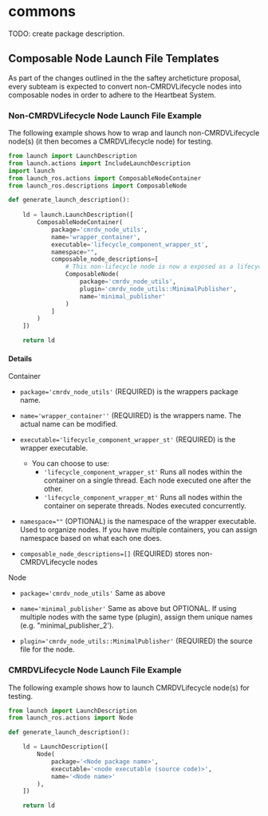 # commons

TODO: create package description.

## Composable Node Launch File Templates

As part of the changes outlined in the the saftey archeticture proposal, every subteam is expected to convert non-CMRDVLifecycle nodes into composable nodes in order to adhere to the Heartbeat System. 


### Non-CMRDVLifecycle Node Launch File Example

The following example shows how to wrap and launch non-CMRDVLifecycle node(s) (it then becomes a CMRDVLifecycle node) for testing.

```python
from launch import LaunchDescription
from launch.actions import IncludeLaunchDescription
import launch
from launch_ros.actions import ComposableNodeContainer
from launch_ros.descriptions import ComposableNode

def generate_launch_description():
   
    ld = launch.LaunchDescription([
        ComposableNodeContainer(
            package='cmrdv_node_utils',
            name='wrapper_container',
            executable='lifecycle_component_wrapper_st',
            namespace="",
            composable_node_descriptions=[
                # This non-lifecycle node is now a exposed as a lifecycle node
                ComposableNode(
                    package='cmrdv_node_utils',
                    plugin='cmrdv_node_utils::MinimalPublisher',
                    name='minimal_publisher'
                )
            ]
        )
    ])

    return ld
```


#### Details

Container
- ```package='cmrdv_node_utils'``` (REQUIRED) is the wrappers package name.

- ```name='wrapper_container''``` (REQUIRED) is the wrappers name. The actual name can be modified.

- ```executable='lifecycle_component_wrapper_st'``` (REQUIRED) is the wrapper executable.
    + You can choose to use:
        - ```'lifecycle_component_wrapper_st'``` Runs all nodes within the container on a single thread. Each node executed one after the other.
        - ```'lifecycle_component_wrapper_mt'``` Runs all nodes within the container on seperate threads. Nodes executed concurrently.

- ```namespace=""``` (OPTIONAL) is the namespace of the wrapper executable. Used to organize nodes. If you have multiple containers, you can assign namespace based on what each one does.

- ```composable_node_descriptions=[]``` (REQUIRED) stores non-CMRDVLifecycle nodes

Node

- ```package='cmrdv_node_utils'``` Same as above

- ```name='minimal_publisher'``` Same as above but OPTIONAL. If using multiple nodes with the same type (plugin), assign them unique names (e.g. "minimal_publisher_2').

- ```plugin='cmrdv_node_utils::MinimalPublisher'``` (REQUIRED) the source file for the node.


### CMRDVLifecycle Node Launch File Example
The following example shows how to launch CMRDVLifecycle node(s) for testing.


```python
from launch import LaunchDescription
from launch_ros.actions import Node

def generate_launch_description():

    ld = LaunchDescription([
        Node(
            package='<Node package name>',
            executable='<node executable (source code)>',
            name='<Node name>'
        ),
    ])

    return ld

```